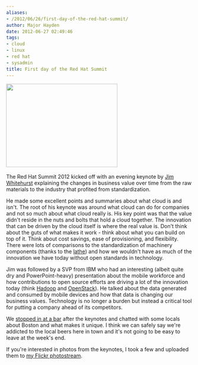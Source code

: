 ```yaml
---
aliases:
- /2012/06/26/first-day-of-the-red-hat-summit/
author: Major Hayden
date: 2012-06-27 02:49:46
tags:
- cloud
- linux
- red hat
- sysadmin
title: First day of the Red Hat Summit
---
```


[<img src="/wp-content/uploads/2012/06/Photo-Jun-26-17-37-57-e1340764669963-300x224.jpg" alt="" title="Photo Jun 26, 17 37 57" width="300" height="224" class="alignleft size-medium wp-image-3514" srcset="/wp-content/uploads/2012/06/Photo-Jun-26-17-37-57-e1340764669963-300x224.jpg 300w, /wp-content/uploads/2012/06/Photo-Jun-26-17-37-57-e1340764669963-1024x764.jpg 1024w" sizes="(max-width: 300px) 100vw, 300px" />][1]

The Red Hat Summit 2012 kicked off with an evening keynote by [Jim Whitehurst][2] explaining the changes in business value over time from the raw materials to the industry that profited from standardization.

He made some excellent points and summaries about what cloud is and isn't. The root of his keynote was around what cloud can do for companies and not so much about what cloud really is. His key point was that the value didn't reside in the nuts and bolts that hold a cloud together. The innovation that can be driven by the cloud itself is where the real value is. Don't think about the guts of what makes it work - think about what you can build on top of it. Think about cost savings, ease of provisioning, and flexibility. There were lots of comparisons to the standardization of machinery components (thanks to the [lathe][3]) and how we wouldn't have as much of the innovation we have today without open standards in technology.

Jim was followed by a SVP from IBM who had an interesting (albeit quite dry and PowerPoint-heavy) presentation about the mobile workforce and how contributions to open source efforts are driving a lot of the innovation today (think [Hadoop][4] and [OpenStack][5]). He talked about the data generated and consumed by mobile devices and how that data is changing our business values. Technology is no longer a burden but instead a critical tool for putting a company ahead of its competitors.

We [stopped in at a bar][6] after the keynotes and chatted with some locals about Boston and what makes it unique. I think we can safely say we're addicted to the local beers here in town and it's not going to be easy to leave at the week's end.

If you're interested in photos from the keynotes, I took a few and uploaded them to [my Flickr photostream][7].

 [1]: /wp-content/uploads/2012/06/Photo-Jun-26-17-37-57.jpg
 [2]: https://en.wikipedia.org/wiki/Jim_Whitehurst
 [3]: https://en.wikipedia.org/wiki/Lathe
 [4]: https://hadoop.apache.org/
 [5]: http://openstack.org/
 [6]: http://www.pourhouseboston.com/
 [7]: http://www.flickr.com/photos/texas1emt/sets/72157630307114342/